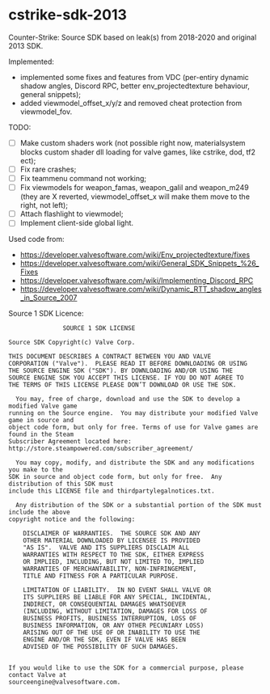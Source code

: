 # cstrike-sdk-2013
Counter-Strike: Source SDK based on leak(s) from 2018-2020 and original 2013 SDK.

Implemented:
- implemented some fixes and features from VDC (per-entiry dynamic shadow angles, Discord RPC, better env_projectedtexture behaviour, general snippets);
- added viewmodel_offset_x/y/z and removed cheat protection from viewmodel_fov.

TODO:
- [ ] Make custom shaders work (not possible right now, materialsystem blocks custom shader dll loading for valve games, like cstrike, dod, tf2 ect);
- [ ] Fix rare crashes;
- [ ] Fix teammenu command not working;
- [ ] Fix viewmodels for weapon_famas, weapon_galil and weapon_m249 (they are X reverted, viewmodel_offset_x will make them move to the right, not left);
- [ ] Attach flashlight to viewmodel;
- [ ] Implement client-side global light.

Used code from:
- https://developer.valvesoftware.com/wiki/Env_projectedtexture/fixes
- https://developer.valvesoftware.com/wiki/General_SDK_Snippets_%26_Fixes
- https://developer.valvesoftware.com/wiki/Implementing_Discord_RPC
- https://developer.valvesoftware.com/wiki/Dynamic_RTT_shadow_angles_in_Source_2007

Source 1 SDK Licence:

```
               SOURCE 1 SDK LICENSE

Source SDK Copyright(c) Valve Corp.  

THIS DOCUMENT DESCRIBES A CONTRACT BETWEEN YOU AND VALVE 
CORPORATION ("Valve").  PLEASE READ IT BEFORE DOWNLOADING OR USING 
THE SOURCE ENGINE SDK ("SDK"). BY DOWNLOADING AND/OR USING THE 
SOURCE ENGINE SDK YOU ACCEPT THIS LICENSE. IF YOU DO NOT AGREE TO 
THE TERMS OF THIS LICENSE PLEASE DON’T DOWNLOAD OR USE THE SDK.  

  You may, free of charge, download and use the SDK to develop a modified Valve game 
running on the Source engine.  You may distribute your modified Valve game in source and 
object code form, but only for free. Terms of use for Valve games are found in the Steam 
Subscriber Agreement located here: http://store.steampowered.com/subscriber_agreement/ 

  You may copy, modify, and distribute the SDK and any modifications you make to the 
SDK in source and object code form, but only for free.  Any distribution of this SDK must 
include this LICENSE file and thirdpartylegalnotices.txt.  
 
  Any distribution of the SDK or a substantial portion of the SDK must include the above 
copyright notice and the following: 

    DISCLAIMER OF WARRANTIES.  THE SOURCE SDK AND ANY 
    OTHER MATERIAL DOWNLOADED BY LICENSEE IS PROVIDED 
    "AS IS".  VALVE AND ITS SUPPLIERS DISCLAIM ALL 
    WARRANTIES WITH RESPECT TO THE SDK, EITHER EXPRESS 
    OR IMPLIED, INCLUDING, BUT NOT LIMITED TO, IMPLIED 
    WARRANTIES OF MERCHANTABILITY, NON-INFRINGEMENT, 
    TITLE AND FITNESS FOR A PARTICULAR PURPOSE.  

    LIMITATION OF LIABILITY.  IN NO EVENT SHALL VALVE OR 
    ITS SUPPLIERS BE LIABLE FOR ANY SPECIAL, INCIDENTAL, 
    INDIRECT, OR CONSEQUENTIAL DAMAGES WHATSOEVER 
    (INCLUDING, WITHOUT LIMITATION, DAMAGES FOR LOSS OF 
    BUSINESS PROFITS, BUSINESS INTERRUPTION, LOSS OF 
    BUSINESS INFORMATION, OR ANY OTHER PECUNIARY LOSS) 
    ARISING OUT OF THE USE OF OR INABILITY TO USE THE 
    ENGINE AND/OR THE SDK, EVEN IF VALVE HAS BEEN 
    ADVISED OF THE POSSIBILITY OF SUCH DAMAGES.  
 
       
If you would like to use the SDK for a commercial purpose, please contact Valve at 
sourceengine@valvesoftware.com.
```
